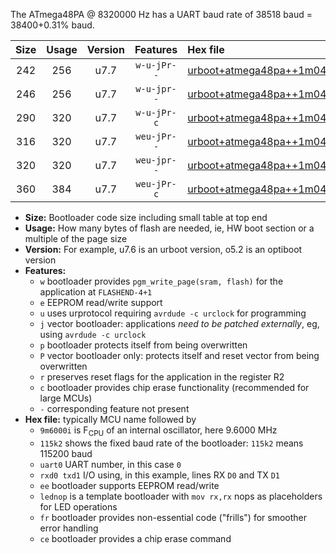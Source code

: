 The ATmega48PA @ 8320000 Hz has a UART baud rate of 38518 baud = 38400+0.31% baud.

|Size|Usage|Version|Features|Hex file|
|:-:|:-:|:-:|:-:|:--|
|242|256|u7.7|`w-u-jPr--`|[urboot+atmega48pa++1m0400i++++4k8_uart0_rxd0_txd1_lednop.hex](https://raw.githubusercontent.com/stefanrueger/urboot.hex/main/mcus/atmega48pa/internal_oscillator/fint++1m0400_Hz/br++++4k8_bps/urboot+atmega48pa++1m0400i++++4k8_uart0_rxd0_txd1_lednop.hex)|
|246|256|u7.7|`w-u-jpr--`|[urboot+atmega48pa++1m0400i++++4k8_uart0_rxd0_txd1_lednop_fr.hex](https://raw.githubusercontent.com/stefanrueger/urboot.hex/main/mcus/atmega48pa/internal_oscillator/fint++1m0400_Hz/br++++4k8_bps/urboot+atmega48pa++1m0400i++++4k8_uart0_rxd0_txd1_lednop_fr.hex)|
|290|320|u7.7|`w-u-jPr-c`|[urboot+atmega48pa++1m0400i++++4k8_uart0_rxd0_txd1_lednop_fr_ce.hex](https://raw.githubusercontent.com/stefanrueger/urboot.hex/main/mcus/atmega48pa/internal_oscillator/fint++1m0400_Hz/br++++4k8_bps/urboot+atmega48pa++1m0400i++++4k8_uart0_rxd0_txd1_lednop_fr_ce.hex)|
|316|320|u7.7|`weu-jPr--`|[urboot+atmega48pa++1m0400i++++4k8_uart0_rxd0_txd1_ee_lednop.hex](https://raw.githubusercontent.com/stefanrueger/urboot.hex/main/mcus/atmega48pa/internal_oscillator/fint++1m0400_Hz/br++++4k8_bps/urboot+atmega48pa++1m0400i++++4k8_uart0_rxd0_txd1_ee_lednop.hex)|
|320|320|u7.7|`weu-jpr--`|[urboot+atmega48pa++1m0400i++++4k8_uart0_rxd0_txd1_ee_lednop_fr.hex](https://raw.githubusercontent.com/stefanrueger/urboot.hex/main/mcus/atmega48pa/internal_oscillator/fint++1m0400_Hz/br++++4k8_bps/urboot+atmega48pa++1m0400i++++4k8_uart0_rxd0_txd1_ee_lednop_fr.hex)|
|360|384|u7.7|`weu-jPr-c`|[urboot+atmega48pa++1m0400i++++4k8_uart0_rxd0_txd1_ee_lednop_fr_ce.hex](https://raw.githubusercontent.com/stefanrueger/urboot.hex/main/mcus/atmega48pa/internal_oscillator/fint++1m0400_Hz/br++++4k8_bps/urboot+atmega48pa++1m0400i++++4k8_uart0_rxd0_txd1_ee_lednop_fr_ce.hex)|

- **Size:** Bootloader code size including small table at top end
- **Usage:** How many bytes of flash are needed, ie, HW boot section or a multiple of the page size
- **Version:** For example, u7.6 is an urboot version, o5.2 is an optiboot version
- **Features:**
  + `w` bootloader provides `pgm_write_page(sram, flash)` for the application at `FLASHEND-4+1`
  + `e` EEPROM read/write support
  + `u` uses urprotocol requiring `avrdude -c urclock` for programming
  + `j` vector bootloader: applications *need to be patched externally*, eg, using `avrdude -c urclock`
  + `p` bootloader protects itself from being overwritten
  + `P` vector bootloader only: protects itself and reset vector from being overwritten
  + `r` preserves reset flags for the application in the register R2
  + `c` bootloader provides chip erase functionality (recommended for large MCUs)
  + `-` corresponding feature not present
- **Hex file:** typically MCU name followed by
  + `9m6000i` is F<sub>CPU</sub> of an internal oscillator, here 9.6000 MHz
  + `115k2` shows the fixed baud rate of the bootloader: `115k2` means 115200 baud
  + `uart0` UART number, in this case `0`
  + `rxd0 txd1` I/O using, in this example, lines RX `D0` and TX `D1`
  + `ee` bootloader supports EEPROM read/write
  + `lednop` is a template bootloader with `mov rx,rx` nops as placeholders for LED operations
  + `fr` bootloader provides non-essential code ("frills") for smoother error handling
  + `ce` bootloader provides a chip erase command

